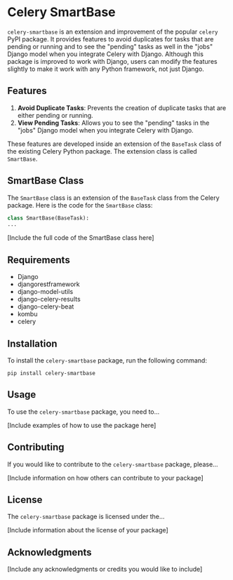 # Celery SmartBase

`celery-smartbase` is an extension and improvement of the popular `celery` PyPI package. It provides features to avoid duplicates for tasks that are pending or running and to see the "pending" tasks as well in the "jobs" Django model when you integrate Celery with Django. Although this package is improved to work with Django, users can modify the features slightly to make it work with any Python framework, not just Django.

## Features

1. **Avoid Duplicate Tasks**: Prevents the creation of duplicate tasks that are either pending or running.
2. **View Pending Tasks**: Allows you to see the "pending" tasks in the "jobs" Django model when you integrate Celery with Django.

These features are developed inside an extension of the `BaseTask` class of the existing Celery Python package. The extension class is called `SmartBase`.

## SmartBase Class

The `SmartBase` class is an extension of the `BaseTask` class from the Celery package. Here is the code for the `SmartBase` class:

```python
class SmartBase(BaseTask):
...
```

[Include the full code of the SmartBase class here]

## Requirements

- Django
- djangorestframework
- django-model-utils
- django-celery-results
- django-celery-beat
- kombu
- celery

## Installation

To install the `celery-smartbase` package, run the following command:

```
pip install celery-smartbase
```

## Usage

To use the `celery-smartbase` package, you need to...

[Include examples of how to use the package here]

## Contributing

If you would like to contribute to the `celery-smartbase` package, please...

[Include information on how others can contribute to your package]

## License

The `celery-smartbase` package is licensed under the...

[Include information about the license of your package]

## Acknowledgments

[Include any acknowledgments or credits you would like to include]
